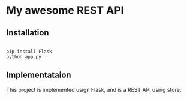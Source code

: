 # My awesome REST API

## Installation

```

pip install Flask 
python app.py

```

## Implementataion

This project is implemented usign Flask, and is a REST API using store.
